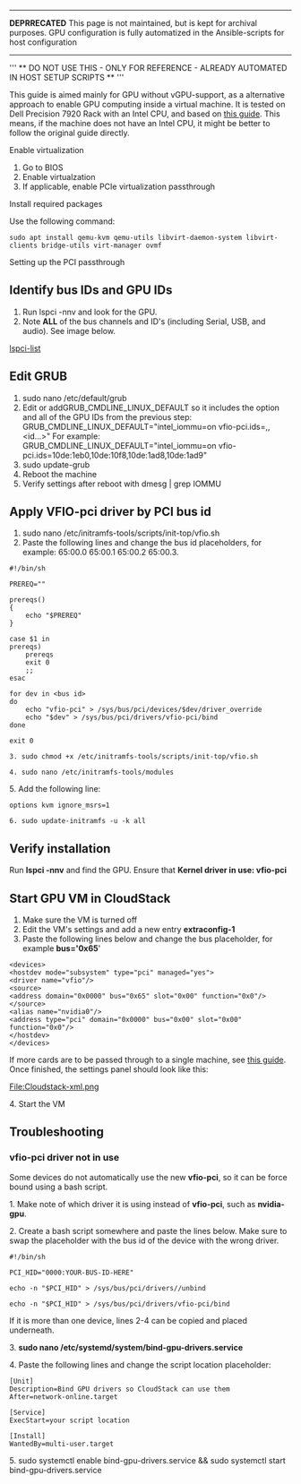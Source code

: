 <hr style="width:100%;text-align:left;margin-left:0">

<b>DEPRRECATED</b> This page is not maintained, but is kept for archival
purposes. GPU configuration is fully automatized in the Ansible-scripts
for host configuration

<hr style="width:100%;text-align:left;margin-left:0">


''' \*\* DO NOT USE THIS - ONLY FOR REFERENCE - ALREADY AUTOMATED IN
HOST SETUP SCRIPTS \*\* '''

This guide is aimed mainly for GPU without vGPU-support, as a
alternative approach to enable GPU computing inside a virtual machine.
It is tested on Dell Precision 7920 Rack with an Intel CPU, and based on
[this
guide](https://mathiashueber.com/pci-passthrough-ubuntu-2004-virtual-machine/).
This means, if the machine does not have an Intel CPU, it might be
better to follow the original guide directly.

Enable virtualization

1.  Go to BIOS
2.  Enable virtualzation
3.  If applicable, enable PCIe virtualization passthrough

Install required packages

Use the following command:

    sudo apt install qemu-kvm qemu-utils libvirt-daemon-system libvirt-clients bridge-utils virt-manager ovmf

Setting up the PCI passthrough

<span id="identify-bus-ids-and-gpu-ids"></span>

## Identify bus IDs and GPU IDs

1.  Run lspci -nnv and look for the GPU.
2.  Note **ALL** of the bus channels and ID's (including Serial, USB,
    and audio). See image below.

[lspci-list](/File:Lspci.png "wikilink")

<span id="edit-grub"></span>

## Edit GRUB

1.  sudo nano /etc/default/grub
2.  Edit or addGRUB_CMDLINE_LINUX_DEFAULT so it includes the option
    and all of the GPU IDs from the previous step:
        GRUB_CMDLINE_LINUX_DEFAULT="intel_iommu=on vfio-pci.ids=<id1>,<id2>,<id...>"
    For example:
        GRUB_CMDLINE_LINUX_DEFAULT="intel_iommu=on vfio-pci.ids=10de:1eb0,10de:10f8,10de:1ad8,10de:1ad9"
3.  sudo update-grub
4.  Reboot the machine
5.  Verify settings after reboot with dmesg | grep IOMMU

<span id="apply-vfio-pci-driver-by-pci-bus-id"></span>

## Apply VFIO-pci driver by PCI bus id

1.  sudo nano /etc/initramfs-tools/scripts/init-top/vfio.sh
2.  Paste the following lines and change the bus id placeholders, for
    example: 65:00.0 65:00.1 65:00.2 65:00.3.

<!-- end list -->

    #!/bin/sh

    PREREQ=""

    prereqs()
    {
        echo "$PREREQ"
    }

    case $1 in
    prereqs)
        prereqs
        exit 0
        ;;
    esac

    for dev in <bus id>
    do
        echo "vfio-pci" > /sys/bus/pci/devices/$dev/driver_override
        echo "$dev" > /sys/bus/pci/drivers/vfio-pci/bind
    done

    exit 0

    3. sudo chmod +x /etc/initramfs-tools/scripts/init-top/vfio.sh

    4. sudo nano /etc/initramfs-tools/modules

<span>5. </span>Add the following line:

    options kvm ignore_msrs=1

    6. sudo update-initramfs -u -k all

<span id="verify-installation"></span>

## Verify installation

Run **lspci -nnv** and find the GPU. Ensure that **Kernel driver
<span>in</span> <span>use</span>: vfio-pci** 

<span id="start-gpu-vm-in-cloudstack"></span>

## Start GPU VM <span>in</span> CloudStack

1.  Make sure the VM <span>is</span> turned off
2.  Edit the VM<span>'s</span> settings <span>and</span> add a
    <span>new</span> entry **extraconfig-<span>1</span>** 
3.  Paste the following lines below <span>and</span> change the
    <span>bus</span> placeholder, <span>for</span> example
    **<span>bus</span>='<span>0</span>x65**'

<!-- end list -->

    <devices>
    <hostdev mode="subsystem" type="pci" managed="yes">
    <driver name="vfio"/>
    <source>
    <address domain="0x0000" bus="0x65" slot="0x00" function="0x0"/>
    </source>
    <alias name="nvidia0"/>
    <address type="pci" domain="0x0000" bus="0x00" slot="0x00" function="0x0"/>
    </hostdev>
    </devices>


If more cards are <span>to</span> be passed through <span>to</span>
<span>a</span> single machine, see [this
guide](https://lab.piszki.pl/cloudstack-kvm-and-running-vm-with-vgpu/).
Once finished, <span>the</span> settings panel should look like this:

[<File:Cloudstack-xml.png>](/File:Cloudstack-xml.png "wikilink")<span></span>

<span>4.</span> Start <span>the</span> VM

<span></span>

<span id="troubleshooting"></span>

## <span>Troubleshooting</span>

<span id="vfio-pci-driver-not-in-use"></span>

### <span>**vfio-pci** driver not in use</span>

Some devices <span>do</span> <span>not</span> automatically use
<span>the</span> <span>new</span> **vfio-pci**, so <span>it</span> can
be force bound <span>using</span> <span>a</span> bash script.

<span>1.</span> Make note <span>of</span> which driver <span>it</span>
is <span>using</span> instead <span>of</span> **vfio-pci**, such
<span>as</span> **nvidia-gpu**.

<span>2.</span> Create <span>a</span> bash script somewhere
<span>and</span> paste <span>the</span> <span>lines</span> below. Make
sure <span>to</span> swap <span>the</span> placeholder <span>with</span>
<span>the</span> bus id <span>of</span> <span>the</span> device
<span>with</span> <span>the</span> wrong driver.

    #!/bin/sh

    PCI_HID="0000:YOUR-BUS-ID-HERE"

    echo -n "$PCI_HID" > /sys/bus/pci/drivers//unbind

    echo -n "$PCI_HID" > /sys/bus/pci/drivers/vfio-pci/bind


If <span>it</span> is more than <span>one</span> device,
<span>lines</span> <span>2</span><span>-4</span> can be copied
<span>and</span> placed underneath.

<span>3.</span> **sudo nano
/etc/systemd/<span>system</span>/bind-gpu-drivers.service**

<span>4.</span> Paste <span>the</span> following <span>lines and</span>
change <span>the</span> script location placeholder:

    [Unit]
    Description=Bind GPU drivers so CloudStack can use them
    After=network-online.target

    [Service]
    ExecStart=your script location

    [Install]
    WantedBy=multi-user.target

5\. sudo systemctl enable bind-gpu-drivers.service && sudo systemctl
start bind-gpu-drivers.service